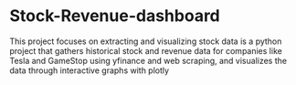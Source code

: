 # Stock-Revenue-dashboard
This project focuses on extracting and visualizing stock data is a python project that gathers historical stock and revenue data for companies like Tesla and GameStop using yfinance and web scraping, and visualizes the data through interactive graphs with plotly

